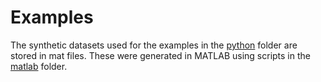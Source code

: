# Examples
The synthetic datasets used for the examples in the [python](/python/) folder are stored in mat files. These were generated in MATLAB using scripts in the [matlab](/matlab/) folder.

